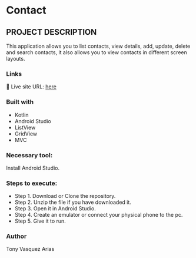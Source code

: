 # Contact

## PROJECT DESCRIPTION

This application allows you to list contacts, view details, add, update, delete and search contacts, it also allows you to view contacts in different screen layouts.

### Links
📌 Live site URL: [here](https://github.com/Tonyva002/Contacts)

### Built with

- Kotlin
- Android Studio
- ListView
- GridView
- MVC

### Necessary tool:

Install Android Studio.

### Steps to execute:

- Step 1. Download or Clone the repository.
- Step 2. Unzip the file if you have downloaded it.
- Step 3. Open it in Android Studio.
- Step 4. Create an emulator or connect your physical phone to the pc.
- Step 5. Give it to run.

### Author

Tony Vasquez Arias


